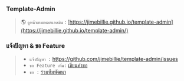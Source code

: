 ### Template-Admin
> 🌎 `ดูหน้าเทมเพลตแอดมิน` : [https://jimebillie.github.io/template-admin](https://jimebillie.github.io/template-admin/)


### แจ้งปัญหา & ขอ Feature
> * `แจ้งปัญหา :` https://github.com/jimebillie/template-admin/issues
> * `ขอ Feature เพิ่ม:` [เขียนคำขอ](https://github.com/jimebillie/template-admin/discussions/categories/%E0%B8%82%E0%B8%AD-feature-%E0%B9%80%E0%B8%9E%E0%B8%B4%E0%B9%88%E0%B8%A1)
> * `ขอ :` [ร่วมทีมพัฒนา](https://github.com/jimebillie/template-admin/discussions/2)